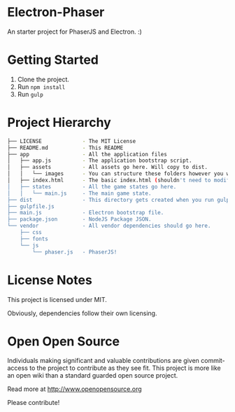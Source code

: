 # Electron-Phaser

An starter project for PhaserJS and Electron. :)

# Getting Started

1. Clone the project.
2. Run `npm install`
3. Run `gulp`

# Project Hierarchy

```bash
├── LICENSE             - The MIT License
├── README.md           - This README
├── app                 - All the application files
│   ├── app.js          - The application bootstrap script.
│   ├── assets          - All assets go here. Will copy to dist.
│   │   └── images      - You can structure these folders however you want.
│   ├── index.html      - The basic index.html (shouldn't need to modify this too much.)
│   ├── states          - All the game states go here.
│   │   └── main.js     - The main game state.
├── dist                - This directory gets created when you run gulp.
├── gulpfile.js         
├── main.js             - Electron bootstrap file.
├── package.json        - NodeJS Package JSON.
└── vendor              - All vendor dependencies should go here.
    ├── css
    ├── fonts
    └── js
        └── phaser.js   - PhaserJS!
```

# License Notes
This project is licensed under MIT. 

Obviously, dependencies follow their own licensing.

# Open Open Source
Individuals making significant and valuable contributions are given
commit-access to the project to contribute as they see fit. This project is
more like an open wiki than a standard guarded open source project.

Read more at http://www.openopensource.org

Please contribute!
